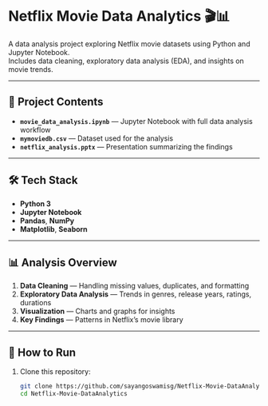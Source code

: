 # Netflix Movie Data Analytics 🎬📊

A data analysis project exploring Netflix movie datasets using Python and Jupyter Notebook.  
Includes data cleaning, exploratory data analysis (EDA), and insights on movie trends.

---

## 📂 Project Contents

- **`movie_data_analysis.ipynb`** — Jupyter Notebook with full data analysis workflow
- **`mymoviedb.csv`** — Dataset used for the analysis
- **`netflix_analysis.pptx`** — Presentation summarizing the findings

---

## 🛠 Tech Stack

- **Python 3**
- **Jupyter Notebook**
- **Pandas**, **NumPy**
- **Matplotlib**, **Seaborn**

---

## 📊 Analysis Overview

1. **Data Cleaning** — Handling missing values, duplicates, and formatting
2. **Exploratory Data Analysis** — Trends in genres, release years, ratings, durations
3. **Visualization** — Charts and graphs for insights
4. **Key Findings** — Patterns in Netflix’s movie library

---

## 🚀 How to Run

1. Clone this repository:
   ```bash
   git clone https://github.com/sayangoswamisg/Netflix-Movie-DataAnalytics.git
   cd Netflix-Movie-DataAnalytics

